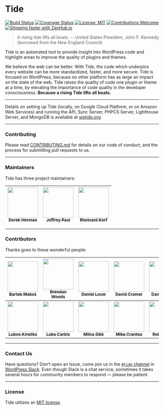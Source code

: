 # Tide

[![Build Status](https://travis-ci.org/wptide/wptide.svg?branch=develop)](https://travis-ci.org/wptide/wptide) [![Coverage Status](https://coveralls.io/repos/github/wptide/wptide/badge.svg?branch=develop)](https://coveralls.io/github/wptide/wptide?branch=develop) [![License: MIT](https://img.shields.io/badge/License-MIT-blue.svg)](LICENSE) [![Contributions Welcome](https://img.shields.io/badge/contributions-welcome-brightgreen.svg?style=flat)](CONTRIBUTING.md) [![Shipping faster with ZenHub.io](https://img.shields.io/badge/Shipping_faster_with-ZenHub.io-6567bd.svg?style=flat)](https://www.zenhub.com/)

> A rising tide lifts all boats.
> -- United States President, John F. Kennedy (borrowed from the New England Council)

Tide is an automated tool to provide insight into WordPress code and highlight areas 
to improve the quality of plugins and themes.

We believe the web can be better. With Tide, the code which underpins every website 
can be more standardized, faster, and more secure. Tide is focused on WordPress, 
because no other platform has as large an impact on the state of the web. Tide raises 
the quality of code one plugin or theme at a time, by elevating the importance of code 
quality in the developer consciousness. **Because a rising Tide lifts all boats.**

---

Details on setting up Tide (locally, on Google Cloud Platform, or on Amazon Web Services) and running the API, Sync Server, PHPCS Server, Lighthouse Server, and MongoDB is available at [wptide.org](http://www.wptide.org/).

---

### Contributing
Please read [CONTRIBUTING.md](CONTRIBUTING.md) for details on our code of conduct, 
and the process for submitting pull requests to us.

---

### Maintainers
Tide has three project maintainers:
<!-- ALL-MAINTAINERS-LIST:START - Do not remove or modify this section -->
<!-- prettier-ignore -->
| [<img src="https://avatars0.githubusercontent.com/u/62798?v=4" width="100px;"/><br /><sub><b>Derek Herman</b></sub>](https://github.com/valendesigns)<br /> | [<img src="https://avatars2.githubusercontent.com/u/2818133?v=4" width="100px;"/><br /><sub><b>Jeffrey Paul</b></sub>](https://github.com/jeffpaul)<br /> | [<img src="https://avatars1.githubusercontent.com/u/2127835?v=4" width="100px;"/><br /><sub><b>Rheinard Korf</b></sub>](https://github.com/rheinardkorf)<br /> |
| :---: | :---: | :---: |
<!-- ALL-MAINTAINERS-LIST:END -->

---

### Contributors
Thanks goes to these wonderful people:
<!-- ALL-CONTRIBUTORS-LIST:START - Do not remove or modify this section -->
<!-- prettier-ignore -->
| [<img src="https://avatars3.githubusercontent.com/u/4959890?v=4" width="100px;"/><br /><sub><b>Bartek Makoś</b></sub>](https://github.com/MakiBM)<br /> | [<img src="https://avatars2.githubusercontent.com/u/29114690?v=4" width="100px;"/><br /><sub><b>Brendan Woods</b></sub>](https://github.com/brendan-woods)<br /> | [<img src="https://avatars0.githubusercontent.com/u/8947225?v=4" width="100px;"/><br /><sub><b>Daniel Louw</b></sub>](https://github.com/danlouw)<br /> | [<img src="https://avatars3.githubusercontent.com/u/307466?v=4" width="100px;"/><br /><sub><b>David Cramer</b></sub>](https://github.com/davidcramer)<br /> | [<img src="https://avatars2.githubusercontent.com/u/927932?v=4" width="100px;"/><br /><sub><b>David Lonjon</b></sub>](https://github.com/davidlonjon)<br /> | [<img src="https://avatars0.githubusercontent.com/u/911283?v=4" width="100px;"/><br /><sub><b>Justin Kopepasah</b></sub>](https://github.com/kopepasah)<br /> | [<img src="https://avatars0.githubusercontent.com/u/963672?v=4" width="100px;"/><br /><sub><b>Leo Postovoit</b></sub>](https://github.com/postphotos)<br /> |
| :---: | :---: | :---: | :---: | :---: | :---: | :---: |
| [<img src="https://avatars3.githubusercontent.com/u/176712?v=4" width="100px;"/><br /><sub><b>Lubos Kmetko</b></sub>](https://github.com/luboskmetko)<br /> | [<img src="https://avatars3.githubusercontent.com/u/1097667?v=4" width="100px;"/><br /><sub><b>Luke Carbis</b></sub>](https://github.com/lukecarbis)<br /> | [<img src="https://avatars3.githubusercontent.com/u/3294597?v=4" width="100px;"/><br /><sub><b>Miina Sikk</b></sub>](https://github.com/miina)<br /> | [<img src="https://avatars3.githubusercontent.com/u/367593?v=4" width="100px;"/><br /><sub><b>Mike Crantea</b></sub>](https://github.com/mehigh)<br /> | [<img src="https://avatars3.githubusercontent.com/u/1578148?v=4" width="100px;"/><br /><sub><b>Rob Stinson</b></sub>](https://github.com/robstino)<br /> | [<img src="https://avatars0.githubusercontent.com/u/6297436?v=4" width="100px;"/><br /><sub><b>Sayed Taqui</b></sub>](https://github.com/sayedtaqui)<br /> | [<img src="https://avatars1.githubusercontent.com/u/5015489?v=4" width="100px;"/><br /><sub><b>Utkarsh Patel</b></sub>](https://github.com/PatelUtkarsh)<br /> |
<!-- ALL-CONTRIBUTORS-LIST:END -->

---

### Contact Us
Have questions? Don't open an Issue, come join us in the 
[`#tide` channel][tide-slack] in [WordPress Slack][wp-slack]. Even though Slack is 
a chat service, sometimes it takes several hours for community members to respond 
— please be patient.

---

### License
Tide utilizes an [MIT license](LICENSE).

[tide-slack]: https://wordpress.slack.com/messages/C7TK8FBUJ/
[wp-slack]: https://make.wordpress.org/chat/
